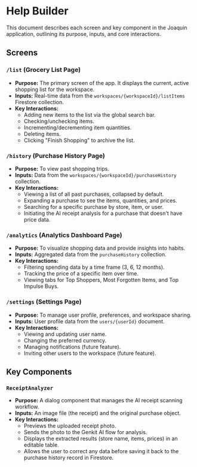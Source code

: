 # Help Builder

This document describes each screen and key component in the Joaquin application, outlining its purpose, inputs, and core interactions.

## Screens

### `/list` (Grocery List Page)
- **Purpose:** The primary screen of the app. It displays the current, active shopping list for the workspace.
- **Inputs:** Real-time data from the `workspaces/{workspaceId}/listItems` Firestore collection.
- **Key Interactions:**
    - Adding new items to the list via the global search bar.
    - Checking/unchecking items.
    - Incrementing/decrementing item quantities.
    - Deleting items.
    - Clicking "Finish Shopping" to archive the list.

### `/history` (Purchase History Page)
- **Purpose:** To view past shopping trips.
- **Inputs:** Data from the `workspaces/{workspaceId}/purchaseHistory` collection.
- **Key Interactions:**
    - Viewing a list of all past purchases, collapsed by default.
    - Expanding a purchase to see the items, quantities, and prices.
    - Searching for a specific purchase by store, item, or user.
    - Initiating the AI receipt analysis for a purchase that doesn't have price data.

### `/analytics` (Analytics Dashboard Page)
- **Purpose:** To visualize shopping data and provide insights into habits.
- **Inputs:** Aggregated data from the `purchaseHistory` collection.
- **Key Interactions:**
    - Filtering spending data by a time frame (3, 6, 12 months).
    - Tracking the price of a specific item over time.
    - Viewing tabs for Top Shoppers, Most Forgotten Items, and Top Impulse Buys.

### `/settings` (Settings Page)
- **Purpose:** To manage user profile, preferences, and workspace sharing.
- **Inputs:** User profile data from the `users/{userId}` document.
- **Key Interactions:**
    - Viewing and updating user name.
    - Changing the preferred currency.
    - Managing notifications (future feature).
    - Inviting other users to the workspace (future feature).

## Key Components

### `ReceiptAnalyzer`
- **Purpose:** A dialog component that manages the AI receipt scanning workflow.
- **Inputs:** An image file (the receipt) and the original purchase object.
- **Key Interactions:**
    - Previews the uploaded receipt photo.
    - Sends the photo to the Genkit AI flow for analysis.
    - Displays the extracted results (store name, items, prices) in an editable table.
    - Allows the user to correct any data before saving it back to the purchase history record in Firestore.
